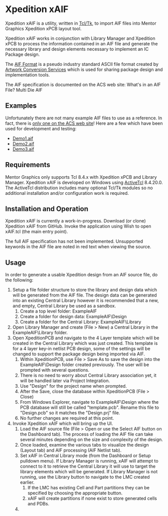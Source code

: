 Xpedition xAIF
=========

Xpedition xAIF is a utility, written in [Tcl/Tk](http://www.tcl.tk/about/ "Tcl/Tk"), to import AIF files into Mentor Graphics Xpedition xPCB layout tool.

Xpedition xAIF works in conjunction with Library Manager and Xpedition xPCB to process the information contained in an AIF file and generate the necessary library and design elements necessary to implement an IC Package design.

The [AIF Format](http://artwork.com/package/aif/index.htm "Die and Package Database Format") is a pseudo industry standard ASCII file format created by [Artwork Conversion Services](http://www.artwork.com "Artwork Conversion Services") which is used for sharing package design and implementation tools.

The AIF specification is documented on the ACS web site:
What's in an AIF File?
Multi Die AIF

Examples
-
Unfortunately there are not many example AIF files to use as a reference.  In fact, there is [only one on the ACS web site](http://artwork.com/package/aif/sample_aif_files.htm "Sample AIF File")!  Here are a few  which have been used for development and testing:
- [Demo1.aif](https://github.com/mpwalsh8/xAIF/blob/master/data/Demo1.aif "Demo AIF #1")
- [Demo2.aif](https://github.com/mpwalsh8/xAIF/blob/master/data/Demo2.aif "Demo AIF #2")
- [Demo3.aif](https://github.com/mpwalsh8/xAIF/blob/master/data/Demo3.aif "Demo AIF #3")

Requirements
-
Mentor Graphics only supports Tcl 8.4.x with Xpedition xPCB and Library Manager.  Xpedition xAIF is developed on Windows using [ActiveTcl](http://www.activestate.com/activetcl/downloads) 8.4.20.0.  The ActiveTcl distribution includes many optional Tcl/Tk modules so no additional installation and/or configuration work is required.

Installation and Operation
-
Xpedition xAIF is currently a work-in-progress.  Download (or clone) Xpedition xAIF from GitHub.  Invoke the application using Wish to open xAIF.tcl (the main entry point). 

The full AIF specification has not been implemented.  Unsupported keywords in the AIF file are noted in red text when viewing the source.

Usage
-
In order to generate a usable Xpedition design from an AIF source file, do the following:

1. Setup a file folder structure to store the library and design data which will be generated from the AIF file.  The design data can be generated into an existing Central Library however it is recommended that a new, and empty, Central Library be used as a sandbox.
	1. Create a top level folder:  ExampleAIF
	2. Create a folder for design data:  ExampleAIF\Design
	3. Create a folder for the Central Library:  ExampleAIF\Library
4. Open Library Manager and create (File > New) a Central Library in the ExampleAIF\Library folder.
5. Open XpeditionPCB and navigate to the 4 Layer template which will be created in the Central Library  which was just created.  This template is for a 4 layer key-in netlist PCB design, some of the settings will be changed to support the package design being imported via AIF.
	1. Within XpeditionPCB, use File > Save As to save the design into the ExampleAIF\Design folder created previously.  The user will be prompted with several questions.  
	3. There is no need to worry about Central Library association yet, it will be handled later via Project Integration.
	4. Use "Design" for the project name when prompted.
	5. After the Save, close the database within XpeditionPCB (File > Close)
	6. From Windows Explorer, navigate to ExampleAIF\Design where the PCB database will still be called "template.pcb".  Rename this file to "Design.pcb" so it matches the "Design.prj" file.
	7. No further changes are required at this point.
8. Invoke Xpedition xAIF which will bring up the UI.
	1. Load the AIF source file (File > Open or use the Select AIF button on the Dashboard tab).  The process of loading  the AIF file can take several minutes depending on the size and complexity of the design.
	2. Once loaded, examine the various tabs to visualize the design (Layout tab) and AIF processing (AIF Netlist tab).
	3. Set xAIF in Central Library mode (from the Dashboard or Setup pulldown menu).  If Library Manager is running, xAIF will attempt to connect to it to retrieve the Central Library it will use to target the library elements which will be generated.  If Library Manager is not running, use the Library button to navigate to the LMC created earlier.
		1. If the LMC has existing Cell and Part partitions they can be specified by choosing the appropriate button.
		2. xAIF will create partitions if none exist to store generated cells and PDBs.
	3. 
